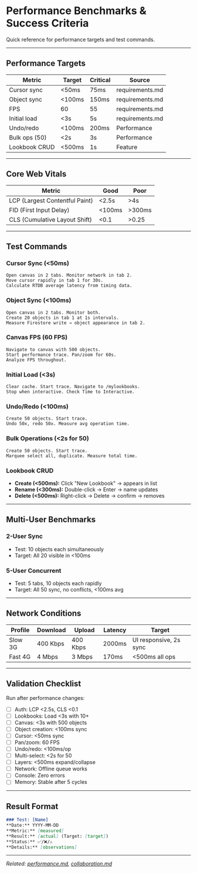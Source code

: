 # Performance Benchmarks & Success Criteria

Quick reference for performance targets and test commands.

---

## Performance Targets

| Metric | Target | Critical | Source |
|--------|--------|----------|--------|
| Cursor sync | <50ms | 75ms | requirements.md |
| Object sync | <100ms | 150ms | requirements.md |
| FPS | 60 | 55 | requirements.md |
| Initial load | <3s | 5s | requirements.md |
| Undo/redo | <100ms | 200ms | Performance |
| Bulk ops (50) | <2s | 3s | Performance |
| Lookbook CRUD | <500ms | 1s | Feature |

---

## Core Web Vitals

| Metric | Good | Poor |
|--------|------|------|
| LCP (Largest Contentful Paint) | <2.5s | >4s |
| FID (First Input Delay) | <100ms | >300ms |
| CLS (Cumulative Layout Shift) | <0.1 | >0.25 |

---

## Test Commands

### Cursor Sync (<50ms)
```
Open canvas in 2 tabs. Monitor network in tab 2.
Move cursor rapidly in tab 1 for 30s.
Calculate RTDB average latency from timing data.
```

### Object Sync (<100ms)
```
Open canvas in 2 tabs. Monitor both.
Create 20 objects in tab 1 at 1s intervals.
Measure Firestore write → object appearance in tab 2.
```

### Canvas FPS (60 FPS)
```
Navigate to canvas with 500 objects.
Start performance trace. Pan/zoom for 60s.
Analyze FPS throughout.
```

### Initial Load (<3s)
```
Clear cache. Start trace. Navigate to /mylookbooks.
Stop when interactive. Check Time to Interactive.
```

### Undo/Redo (<100ms)
```
Create 50 objects. Start trace.
Undo 50x, redo 50x. Measure avg operation time.
```

### Bulk Operations (<2s for 50)
```
Create 50 objects. Start trace.
Marquee select all, duplicate. Measure total time.
```

### Lookbook CRUD
- **Create (<500ms):** Click "New Lookbook" → appears in list
- **Rename (<300ms):** Double-click → Enter → name updates
- **Delete (<500ms):** Right-click → Delete → confirm → removes

---

## Multi-User Benchmarks

### 2-User Sync
- Test: 10 objects each simultaneously
- Target: All 20 visible in <100ms

### 5-User Concurrent
- Test: 5 tabs, 10 objects each rapidly
- Target: All 50 sync, no conflicts, <100ms avg

---

## Network Conditions

| Profile | Download | Upload | Latency | Target |
|---------|----------|--------|---------|--------|
| Slow 3G | 400 Kbps | 400 Kbps | 2000ms | UI responsive, 2s sync |
| Fast 4G | 4 Mbps | 3 Mbps | 170ms | <500ms all ops |

---

## Validation Checklist

Run after performance changes:

- [ ] Auth: LCP <2.5s, CLS <0.1
- [ ] Lookbooks: Load <3s with 10+
- [ ] Canvas: <3s with 500 objects
- [ ] Object creation: <100ms sync
- [ ] Cursor: <50ms sync
- [ ] Pan/zoom: 60 FPS
- [ ] Undo/redo: <100ms/op
- [ ] Multi-select: <2s for 50
- [ ] Layers: <500ms expand/collapse
- [ ] Network: Offline queue works
- [ ] Console: Zero errors
- [ ] Memory: Stable after 5 cycles

---

## Result Format

```markdown
### Test: [Name]
**Date:** YYYY-MM-DD
**Metric:** [measured]
**Result:** [actual] (Target: [target])
**Status:** ✅/❌/⚠️
**Details:** [observations]
```

---

*Related: [performance.md](./performance.md), [collaboration.md](./collaboration.md)*
